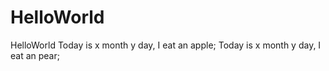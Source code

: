 # HelloWorld
HelloWorld
Today is x month y day, I eat an apple;
Today is x month y day, I eat an pear;